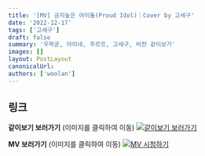 ```yaml
---
title: '[MV] 긍지높은 아이돌(Proud Idol)｜Cover by 고세구'
date: '2022-12-17'
tags: ['고세구']
draft: false
summary: '우왁굳, 아이네, 주르르, 고세구, 비챤 같이보기'
images: []
layout: PostLayout
canonicalUrl:
authors: ['woolan']
---
```


## 링크

**같이보기 보러가기** (이미지를 클릭하여 이동)
[![같이보기 보러가기](https://cdn.discordapp.com/attachments/1136601898116464710/1137050327938506852/logo.png)](https://cafe.naver.com/steamindiegame/8929369)

**MV 보러가기** (이미지를 클릭하여 이동)
[![MV 시청하기](https://i.ytimg.com/vi/qZi1Xh0_8q4/maxresdefault.jpg)](https://youtu.be/qZi1Xh0_8q4)
